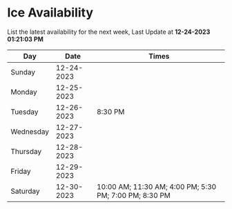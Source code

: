 # Ice Availability

List the latest availability for the next week, Last Update at **12-24-2023 01:21:03 PM**

| Day         | Date        | Times       |
| ----------- | ----------- | ----------- |
|Sunday|12-24-2023||
|Monday|12-25-2023||
|Tuesday|12-26-2023|8:30 PM|
|Wednesday|12-27-2023||
|Thursday|12-28-2023||
|Friday|12-29-2023||
|Saturday|12-30-2023|10:00 AM; 11:30 AM; 4:00 PM; 5:30 PM; 7:00 PM; 8:30 PM|

